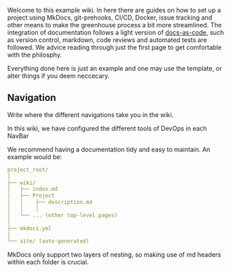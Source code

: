 Welcome to this example wiki. In here there are guides on how to set up a project using MkDocs, git-prehooks, CI/CD, Docker, issue tracking and other means to make the greenhouse process a bit more streamlined. The integration of documentation follows a light version of [docs-as-code](https://www.writethedocs.org/guide/docs-as-code/), such as version control, markdown, code reviews and automated tests are followed. We advice reading through just the first page to get comfortable with the philosphy.

Everything done here is just an example and one may use the template, or alter things if you deem neccecary.

## Navigation
Write where the different navigations take you in the wiki.

In this wiki, we have configured the different tools of DevOps in each NavBar

We recommend having a documentation tidy and easy to maintain. An example would be:

```yaml
project_root/
│
├── wiki/
│   ├── index.md
│   ├── Project
│   │    ├── description.md
│   │    │   
│   └── ... (other top-level pages)
│
├── mkdocs.yml
│
└── site/ (auto-generated)
```
MkDocs only support two layers of nesting, so making use of md headers within each folder is crucial.
